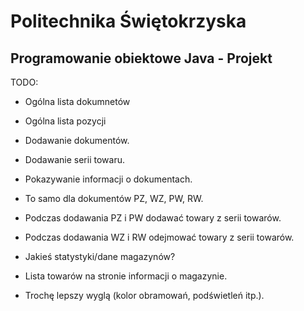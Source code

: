 Politechnika Świętokrzyska
==========================
Programowanie obiektowe Java - Projekt
--------------------------------------

TODO:

* Ogólna lista dokumnetów
* Ogólna lista pozycji

* Dodawanie dokumentów.
* Dodawanie serii towaru.
* Pokazywanie informacji o dokumentach.

* To samo dla dokumentów PZ, WZ, PW, RW.
* Podczas dodawania PZ i PW dodawać towary z serii towarów.
* Podczas dodawania WZ i RW odejmować towary z serii towarów.

* Jakieś statystyki/dane magazynów?
* Lista towarów na stronie informacji o magazynie.

* Trochę lepszy wyglą (kolor obramowań, podświetleń itp.).